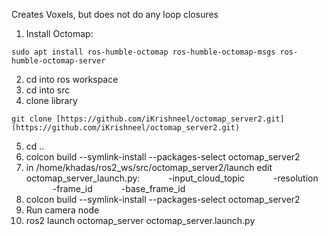 
Creates Voxels, but does not do any loop closures

1. Install Octomap:
```Shell
sudo apt install ros-humble-octomap ros-humble-octomap-msgs ros-humble-octomap-server
```

2. cd into ros workspace
3. cd into src
4. clone library
```Shell
git clone [https://github.com/iKrishneel/octomap_server2.git](https://github.com/iKrishneel/octomap_server2.git)
```
5. cd ..
6. colcon build --symlink-install --packages-select octomap_server2
7. in /home/khadas/ros2_ws/src/octomap_server2/launch edit octomap_server_launch.py:
      -input_cloud_topic
      -resolution
      -frame_id
      -base_frame_id
8. colcon build --symlink-install --packages-select octomap_server2
9. Run camera node
10. ros2 launch octomap_server octomap_server.launch.py
